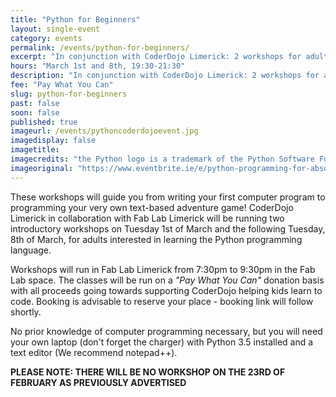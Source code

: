 ```yaml
---
title: "Python for Beginners"
layout: single-event
category: events
permalink: /events/python-for-beginners/
excerpt: "In conjunction with CoderDojo Limerick: 2 workshops for adults interested in learning Python programming"
hours: "March 1st and 8th, 19:30-21:30"
description: "In conjunction with CoderDojo Limerick: 2 workshops for adults interested in learning Python programming"
fee: "Pay What You Can"
slug: python-for-beginners
past: false
soon: false
published: true
imageurl: /events/pythoncoderdojoevent.jpg
imagedisplay: false
imagetitle: 
imagecredits: "the Python logo is a trademark of the Python Software Foundation"
imageoriginal: "https://www.eventbrite.ie/e/python-programming-for-absolute-beginners-adults-part-13-tickets-19271744306"
---
```


These workshops will guide you from writing your first computer program to programming your very own text-based adventure game! CoderDojo Limerick in collaboration with Fab Lab Limerick will be running two introductory workshops on Tuesday 1st of March and the following Tuesday, 8th of March, for adults interested in learning the Python programming language.

Workshops will run in Fab Lab Limerick from 7:30pm to 9:30pm in the Fab Lab space. The classes will be run on a _"Pay What You Can"_ donation basis with all proceeds going towards supporting CoderDojo helping kids learn to code. Booking is advisable to reserve your place - booking link will follow shortly.

No prior knowledge of computer programming necessary, but you will need your own laptop (don't forget the charger) with Python 3.5 installed and a text editor (We recommend notepad++).

**PLEASE NOTE: THERE WILL BE NO WORKSHOP ON THE 23RD OF FEBRUARY AS PREVIOUSLY ADVERTISED**
